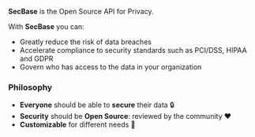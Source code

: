 **SecBase** is the Open Source API for Privacy.

With **SecBase** you can:
* Greatly reduce the risk of data breaches
* Accelerate compliance to security standards such as PCI/DSS, HIPAA and GDPR
* Govern who has access to the data in your organization

### Philosophy
* **Everyone** should be able to **secure** their data 🔒
* **Security** should be **Open Source**: reviewed by the community ️️❤️
* **Customizable** for different needs 🔧
